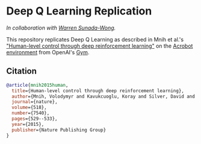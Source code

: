 # Deep Q Learning Replication

*In collaboration with [Warren Sunada-Wong](https://github.com/The20thDuck).*

This repository replicates Deep Q Learning as described in Mnih et al.'s ["Human-level control through deep reinforcement learning"](https://www.nature.com/articles/nature14236) on the [Acrobot environment](https://www.gymlibrary.ml/environments/classic_control/acro.bot/) from OpenAI's [Gym](https://www.gymlibrary.ml/).

## Citation
```BibTex
@article{mnih2015human,
  title={Human-level control through deep reinforcement learning},
  author={Mnih, Volodymyr and Kavukcuoglu, Koray and Silver, David and Rusu, Andrei A and Veness, Joel and Bellemare, Marc G and Graves, Alex and Riedmiller, Martin and Fidjeland, Andreas K and Ostrovski, Georg and others},
  journal={nature},
  volume={518},
  number={7540},
  pages={529--533},
  year={2015},
  publisher={Nature Publishing Group}
}
```
